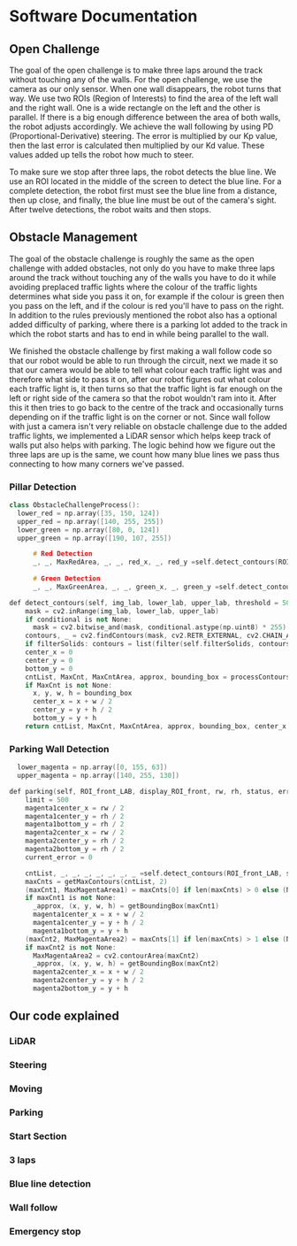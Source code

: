 # Software Documentation

## Open Challenge
The goal of the open challenge is to make three laps around the track without touching any of the walls. For the open challenge, we use the camera as our only sensor. When one wall disappears, the robot turns that way. We use two ROIs (Region of Interests) to find the area of the left wall and the right wall. One is a wide rectangle on the left and the other is parallel. If there is a big enough difference between the area of both walls, the robot adjusts accordingly. We achieve the wall following by using PD (Proportional-Derivative) steering. The error is multiplied by our Kp value, then the last error is calculated then multiplied by our Kd value. These values added up tells the robot how much to steer. 

To make sure we stop after three laps, the robot detects the blue line. We use an ROI located in the middle of the screen to detect the blue line. For a complete detection, the robot first must see the blue line from a distance, then up close, and finally, the blue line must be out of the camera's sight. After twelve detections, the robot waits and then stops.

## Obstacle Management
The goal of the obstacle challenge is roughly the same as the open challenge with added obstacles, not only do you have to make three laps around the track without touching any of the walls you have to do it while avoiding preplaced traffic lights where the colour of the traffic lights determines what side you pass it on, for example if the colour is green then you pass on the left, and if the colour is red you'll have to pass on the right. In addition to the rules previously mentioned the robot also has a optional added difficulty of parking, where there is a parking lot added to the track in which the robot starts and has to end in while being parallel to the wall.

We finished the obstacle challenge by first making a wall follow code so that our robot would be able to run through the circuit, next we made it so that our camera would be able to tell what colour each traffic light was and therefore what side to pass it on, after our robot figures out what colour each traffic light is, it then turns so that the traffic light is far enough on the left or right side of the camera so that the robot wouldn't ram into it. After this it then tries to go back to the centre of the track and occasionally turns depending on if the traffic light is on the corner or not. Since wall follow with just a camera isn't very reliable on obstacle challenge due to the added traffic lights, we implemented a LiDAR sensor which helps keep track of walls put also helps with parking. The logic behind how we figure out the three laps are up is the same, we count how many blue lines we pass thus connecting to how many corners we've passed. 
### Pillar Detection
```ino
class ObstacleChallengeProcess():
  lower_red = np.array([35, 150, 124])
  upper_red = np.array([140, 255, 255])
  lower_green = np.array([80, 0, 124])
  upper_green = np.array([190, 107, 255])
```
```ino
      # Red Detection
      _, _, MaxRedArea, _, _, red_x, _, red_y =self.detect_contours(ROI_front_LAB, self.lower_red, self.upper_red, draw_image=display_ROI_front, c_colour=(0, 0, 255), conditional=ROI_front_LAB[:, :, 1] > ROI_front_LAB[:, :, 2])
      
      # Green Detection
      _, _, MaxGreenArea, _, _, green_x, _, green_y =self.detect_contours(ROI_front_LAB, self.lower_green, self.upper_green, draw_image=display_ROI_front, c_colour=(0, 255, 0))
```





```ino
def detect_contours(self, img_lab, lower_lab, upper_lab, threshold = 500, draw_image = None, *, conditional=None, filterSolids=True, draw_bounding_box=True, draw=1, c_colour=None, b_colour=None):
    mask = cv2.inRange(img_lab, lower_lab, upper_lab)
    if conditional is not None:
      mask = cv2.bitwise_and(mask, conditional.astype(np.uint8) * 255)
    contours, _ = cv2.findContours(mask, cv2.RETR_EXTERNAL, cv2.CHAIN_APPROX_SIMPLE)
    if filterSolids: contours = list(filter(self.filterSolids, contours))
    center_x = 0
    center_y = 0
    bottom_y = 0
    cntList, MaxCnt, MaxCntArea, approx, bounding_box = processContours(contours, threshold, draw_image, draw_bounding_box=draw_bounding_box, draw=draw, c_colour=c_colour, b_colour=b_colour)
    if MaxCnt is not None:
      x, y, w, h = bounding_box
      center_x = x + w / 2
      center_y = y + h / 2
      bottom_y = y + h
    return cntList, MaxCnt, MaxCntArea, approx, bounding_box, center_x, center_y, bottom_y
```
### Parking Wall Detection

```ino
  lower_magenta = np.array([0, 155, 63])
  upper_magenta = np.array([140, 255, 130])
```

```ino
def parking(self, ROI_front_LAB, display_ROI_front, rw, rh, status, error_pillar, stopped, parking_detected, parking_side, last_parking_detect):
    limit = 500
    magenta1center_x = rw / 2
    magenta1center_y = rh / 2
    magenta1bottom_y = rh / 2
    magenta2center_x = rw / 2
    magenta2center_y = rh / 2
    magenta2bottom_y = rh / 2
    current_error = 0
```
```ino
    cntList, _, _, _, _, _, _, _ =self.detect_contours(ROI_front_LAB, self.lower_magenta, self.upper_magenta, limit, draw_image=display_ROI_front, draw=2)
    maxCnts = getMaxContours(cntList, 2)
    (maxCnt1, MaxMagentaArea1) = maxCnts[0] if len(maxCnts) > 0 else (None, 0)
    if maxCnt1 is not None:
      _approx, (x, y, w, h) = getBoundingBox(maxCnt1)
      magenta1center_x = x + w / 2
      magenta1center_y = y + h / 2
      magenta1bottom_y = y + h
    (maxCnt2, MaxMagentaArea2) = maxCnts[1] if len(maxCnts) > 1 else (None, 0)
    if maxCnt2 is not None:
      MaxMagentaArea2 = cv2.contourArea(maxCnt2)
      _approx, (x, y, w, h) = getBoundingBox(maxCnt2)
      magenta2center_x = x + w / 2
      magenta2center_y = y + h / 2
      magenta2bottom_y = y + h
```



## Our code explained

### LiDAR
### Steering
### Moving
### Parking
### Start Section
### 3 laps
### Blue line detection
### Wall follow
### Emergency stop









